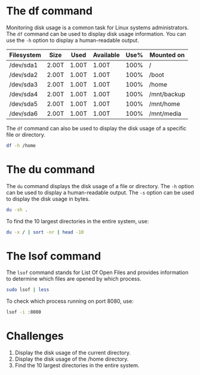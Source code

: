 

<h1>The df command</h1>
Monitoring disk usage is a common task for Linux systems administrators. The <code>df</code> command can be used to display disk usage information. You can use the <code>-h</code> option to display a human-readable output.

| Filesystem | Size | Used | Available | Use% | Mounted on |
| --- | --- | --- | --- | --- | --- |
| /dev/sda1 | 2.00T | 1.00T | 1.00T | 100% | / |
| /dev/sda2 | 2.00T | 1.00T | 1.00T | 100% | /boot |
| /dev/sda3 | 2.00T | 1.00T | 1.00T | 100% | /home |
| /dev/sda4 | 2.00T | 1.00T | 1.00T | 100% | /mnt/backup |
| /dev/sda5 | 2.00T | 1.00T | 1.00T | 100% | /mnt/home |
| /dev/sda6 | 2.00T | 1.00T | 1.00T | 100% | /mnt/media |

The <code>df</code> command can also be used to display the disk usage of a specific file or directory.

```bash
df -h /home
```

<h1>The du command</h1>

The <code>du</code> command displays the disk usage of a file or directory. The <code>-h</code> option can be used to display a human-readable output. The <code>-s</code> option can be used to display the disk usage in bytes. 

```bash
du -sh .
```
To find the 10 largest directories in the entire system, use:

```bash
du -x / | sort -nr | head -10
```

<h1>The lsof command</h1>

The <code>lsof</code> command stands for List Of Open Files and provides information to determine which files are opened by which process.

```bash
sudo lsof | less
```

To check which process running on port 8080, use:

```bash
lsof -i :8080
```

<h1>Challenges</h1>

1. Display the disk usage of the current directory.
2. Display the disk usage of the /home directory.
3. Find the 10 largest directories in the entire system.
